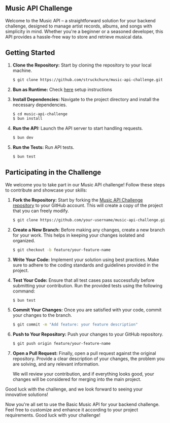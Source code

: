## Music API Challenge

Welcome to the Music API – a straightforward solution for your backend challenge, designed to manage artist records, albums, and songs with simplicity in mind. Whether you're a beginner or a seasoned developer, this API provides a hassle-free way to store and retrieve musical data.

## Getting Started

1. **Clone the Repository:** Start by cloning the repository to your local machine.

   ```bash
   $ git clone https://github.com/struckchure/music-api-challenge.git
   ```

2. **Bun as Runtime:** Check [here](https://bun.sh/) setup instructions

3. **Install Dependencies:** Navigate to the project directory and install the necessary dependencies.

   ```bash
   $ cd music-api-challenge
   $ bun install
   ```

4. **Run the API:** Launch the API server to start handling requests.

   ```bash
   $ bun dev
   ```

5. **Run the Tests:** Run API tests.

   ```bash
   $ bun test
   ```

## Participating in the Challenge

We welcome you to take part in our Music API challenge! Follow these steps to contribute and showcase your skills:

1. **Fork the Repository:** Start by forking the [Music API Challenge repository](https://github.com/struckchure/music-api-challenge) to your GitHub account. This will create a copy of the project that you can freely modify.

   ```bash
   $ git clone https://github.com/your-username/music-api-challenge.git
   ```

2. **Create a New Branch:** Before making any changes, create a new branch for your work. This helps in keeping your changes isolated and organized.

   ```bash
   $ git checkout -b feature/your-feature-name
   ```

3. **Write Your Code:** Implement your solution using best practices. Make sure to adhere to the coding standards and guidelines provided in the project.

4. **Test Your Code:** Ensure that all test cases pass successfully before submitting your contribution. Run the provided tests using the following command:

   ```bash
   $ bun test
   ```

5. **Commit Your Changes:** Once you are satisfied with your code, commit your changes to the branch.

   ```bash
   $ git commit -m "Add feature: your feature description"
   ```

6. **Push to Your Repository:** Push your changes to your GitHub repository.

   ```bash
   $ git push origin feature/your-feature-name
   ```

7. **Open a Pull Request:** Finally, open a pull request against the original repository. Provide a clear description of your changes, the problem you are solving, and any relevant information.

   We will review your contribution, and if everything looks good, your changes will be considered for merging into the main project.

Good luck with the challenge, and we look forward to seeing your innovative solutions!

Now you're all set to use the Basic Music API for your backend challenge. Feel free to customize and enhance it according to your project requirements. Good luck with your challenge!
